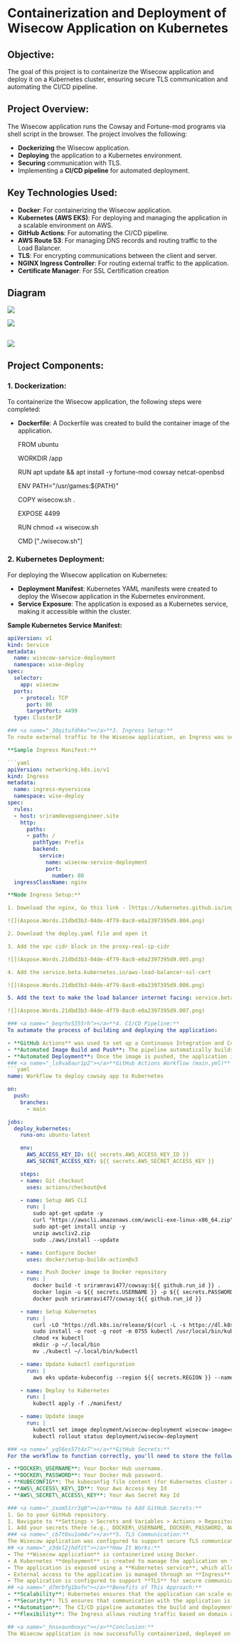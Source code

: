 ﻿# <a name="_k0w606y8g68p"></a>**Containerization and Deployment of Wisecow Application on Kubernetes**
## <a name="_apj8cxtpwxpf"></a>**Objective:**
The goal of this project is to containerize the Wisecow application and deploy it on a Kubernetes cluster, ensuring secure TLS communication and automating the CI/CD pipeline.
## <a name="_tu3uk6chgryv"></a>**Project Overview:**
The Wisecow application runs the Cowsay and Fortune-mod programs via shell script in the browser. The project involves the following:

- **Dockerizing** the Wisecow application.
- **Deploying** the application to a Kubernetes environment.
- **Securing** communication with TLS.
- Implementing a **CI/CD pipeline** for automated deployment.
## <a name="_d9w1242wryqe"></a>**Key Technologies Used:**
- **Docker**: For containerizing the Wisecow application.
- **Kubernetes (AWS EKS)**: For deploying and managing the application in a scalable environment on AWS.
- **GitHub Actions**: For automating the CI/CD pipeline.
- **AWS Route 53**: For managing DNS records and routing traffic to the Load Balancer.
- **TLS**: For encrypting communications between the client and server.
- **NGINX Ingress Controller**: For routing external traffic to the application.
- **Certificate Manager**: For SSL Certification creation

## <a name="_enasb1u4bkn4"></a><a name="_emt1k2a3ze0"></a><a name="_wal6mzsi0roc"></a><a name="_4psj0e8e9uu7"></a><a name="_mki92kj6svs"></a>**Diagram**
![](Aspose.Words.21dbd3b3-04de-4f79-8ac0-e0a2397395d9.001.png)

![](Aspose.Words.21dbd3b3-04de-4f79-8ac0-e0a2397395d9.002.png)

## ![](Aspose.Words.21dbd3b3-04de-4f79-8ac0-e0a2397395d9.003.png)
## <a name="_lusofwd4n2ru"></a><a name="_trylnu90tl2u"></a>**Project Components:**
### <a name="_bo5tkp6mb10x"></a>**1. Dockerization:**
To containerize the Wisecow application, the following steps were completed:

- **Dockerfile**: A Dockerfile was created to build the container image of the application.

  FROM ubuntu

  WORKDIR /app

  RUN apt update && apt install -y fortune-mod cowsay netcat-openbsd

  ENV PATH="/usr/games:${PATH}"

  COPY wisecow.sh .

  EXPOSE 4499

  RUN chmod +x wisecow.sh

  CMD ["./wisecow.sh"]

### <a name="_76qxo1zwkh5"></a>**2. Kubernetes Deployment:**
For deploying the Wisecow application on Kubernetes:

- **Deployment Manifest**: Kubernetes YAML manifests were created to deploy the Wisecow application in the Kubernetes environment.
- **Service Exposure**: The application is exposed as a Kubernetes service, making it accessible within the cluster.

**Sample Kubernetes Service Manifest:**

```yaml
apiVersion: v1
kind: Service
metadata:
  name: wisecow-service-deployment
  namespace: wise-deploy
spec:
  selector:
    app: wisecow
  ports:
    - protocol: TCP
      port: 80
      targetPort: 4499
  type: ClusterIP

### <a name="_30qitufdhkv"></a>**3. Ingress Setup:**
To route external traffic to the Wisecow application, an Ingress was set up. The Ingress provides HTTP(S) routing to the service inside the Kubernetes cluster.

**Sample Ingress Manifest:**

```yaml
apiVersion: networking.k8s.io/v1
kind: Ingress
metadata:
  name: ingress-myservicea
  namespace: wise-deploy
spec:
  rules:
  - host: sriramdevopsengineer.site
    http:
      paths:
      - path: /
        pathType: Prefix
        backend:
          service:
            name: wisecow-service-deployment
            port:
              number: 80
  ingressClassName: nginx

**Node Ingress Setup:**

1. Download the nginx, Go this link - [https://kubernetes.github.io/ingress-nginx/deploy/#aw](https://kubernetes.github.io/ingress-nginx/deploy/#aws)

![](Aspose.Words.21dbd3b3-04de-4f79-8ac0-e0a2397395d9.004.png)

2. Download the deploy.yaml file and open it

3. Add the vpc cidr block in the proxy-real-ip-cidr

![](Aspose.Words.21dbd3b3-04de-4f79-8ac0-e0a2397395d9.005.png)

4. Add the service.beta.kubernetes.io/aws-load-balancer-ssl-cert

![](Aspose.Words.21dbd3b3-04de-4f79-8ac0-e0a2397395d9.006.png)

5. Add the text to make the load balancer internet facing: service.beta.kubernetes.io/aws-load-balancer-internal: "false"

![](Aspose.Words.21dbd3b3-04de-4f79-8ac0-e0a2397395d9.007.png)

### <a name="_beqrhv5355rh"></a>**4. CI/CD Pipeline:**
To automate the process of building and deploying the application:

- **GitHub Actions** was used to set up a Continuous Integration and Continuous Deployment (CI/CD) pipeline.
- **Automated Image Build and Push**: The pipeline automatically builds the Docker image and pushes it to a container registry whenever changes are made to the repository.
- **Automated Deployment**: Once the image is pushed, the application is automatically deployed to the Kubernetes environment.
### <a name="_ls9va8aur1p2"></a>**GitHub Actions Workflow (main.yml)**
```yaml
name: Workflow to deploy cowsay app to Kubernetes

on:
  push:
    branches:
      - main

jobs:
  deploy_kubernetes:
    runs-on: ubuntu-latest

    env:
      AWS_ACCESS_KEY_ID: ${{ secrets.AWS_ACCESS_KEY_ID }}
      AWS_SECRET_ACCESS_KEY: ${{ secrets.AWS_SECRET_ACCESS_KEY }}

    steps:
    - name: Git checkout
      uses: actions/checkout@v4 

    - name: Setup AWS CLI
      run: |
        sudo apt-get update -y
        curl "https://awscli.amazonaws.com/awscli-exe-linux-x86_64.zip" -o "awscliv2.zip"
        sudo apt-get install unzip -y
        unzip awscliv2.zip
        sudo ./aws/install --update

    - name: Configure Docker
      uses: docker/setup-buildx-action@v3

    - name: Push Docker image to Docker repository
      run: |
        docker build -t sriramravi477/cowsay:${{ github.run_id }} .
        docker login -u ${{ secrets.USERNAME }} -p ${{ secrets.PASSWORD }}
        docker push sriramravi477/cowsay:${{ github.run_id }}

    - name: Setup Kubernetes
      run: |
        curl -LO "https://dl.k8s.io/release/$(curl -L -s https://dl.k8s.io/release/stable.txt)/bin/linux/amd64/kubectl"
        sudo install -o root -g root -m 0755 kubectl /usr/local/bin/kubectl
        chmod +x kubectl
        mkdir -p ~/.local/bin
        mv ./kubectl ~/.local/bin/kubectl

    - name: Update kubectl configuration
      run: |
        aws eks update-kubeconfig --region ${{ secrets.REGION }} --name ${{ secrets.CLUSTER_NAME }}

    - name: Deploy to Kubernetes
      run: |
        kubectl apply -f ./manifest/

    - name: Update image
      run: |
        kubectl set image deployment/wisecow-deployment wisecow-image=sriramravi477/cowsay:${{ github.run_id }}
        kubectl rollout status deployment/wisecow-deployment

### <a name="_yq56es57t4x7"></a>**GitHub Secrets:**
For the workflow to function correctly, you'll need to store the following secrets in your GitHub repository:

- **DOCKER\_USERNAME**: Your Docker Hub username.
- **DOCKER\_PASSWORD**: Your Docker Hub password.
- **KUBECONFIG**: The kubeconfig file content (for Kubernetes cluster access).
- **AWS\_ACCESS\_KEY\_ID**: Your Aws Access Key Id
- **AWS\_SECRET\_ACCESS\_KEY**: Your Aws Secret Key Id

### <a name="_zxom51rr3q0"></a>**How to Add GitHub Secrets:**
1. Go to your GitHub repository.
1. Navigate to **Settings > Secrets and Variables > Actions > Repository secrets**.
1. Add your secrets there (e.g., DOCKER\_USERNAME, DOCKER\_PASSWORD, AWS\_ACCESS\_KEY\_ID, AWS\_SECRET\_ACCESS\_KEY and KUBECONFIG)
### <a name="_cb7t0xu1om4v"></a>**5. TLS Communication:**
The Wisecow application was configured to support secure TLS communication. This ensures that all data transmitted between the client and the application is encrypted, preventing unauthorized access and ensuring privacy.
## <a name="_z3dxl2jhdfzt"></a>**How It Works:**
- The **Wisecow application** is containerized using Docker.
- A Kubernetes **deployment** is created to manage the application on the cluster.
- The application is exposed using a **Kubernetes service**, which allows internal communication within the cluster.
- External access to the application is managed through an **Ingress**, which routes traffic to the service based on the requested domain ([sriramdevopsengineer.site](https://sriramdevopsengineer.site/)).
- The application is configured to support **TLS** for secure communication.
## <a name="_d7mrbfg1bofn"></a>**Benefits of This Approach:**
- **Scalability**: Kubernetes ensures that the application can scale easily to handle increased traffic.
- **Security**: TLS ensures that communication with the application is secure.
- **Automation**: The CI/CD pipeline automates the build and deployment process, reducing manual effort and ensuring faster delivery of updates.
- **Flexibility**: The Ingress allows routing traffic based on domain and path, making it easy to manage multiple services under the same domain.

## <a name="_hnsxaun6nxyc"></a>**Conclusion:**
The Wisecow application is now successfully containerized, deployed on Kubernetes, and exposed securely with TLS communication. The CI/CD pipeline ensures that future updates are automatically built and deployed, streamlining the development process.
